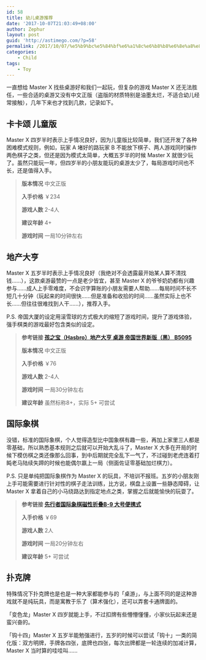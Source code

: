 ```yaml
---
id: 58
title: 幼儿桌游推荐
date: '2017-10-07T21:03:49+08:00'
author: Zephur
layout: post
guid: 'http://astimego.com/?p=58'
permalink: /2017/10/07/%e5%b9%bc%e5%84%bf%e6%a1%8c%e6%b8%b8%e6%8e%a8%e8%8d%90/
categories:
    - Child
tags:
    - Toy
---
```


一直想给 Master X 找些桌游好和我们一起玩，但复杂的游戏 Master X 还无法胜任，一些合适的桌游又没有中文正版（盗版的材质特别是油墨太烂，不适合幼儿经常接触），几年下来也才找到几款，记录如下。

<!-- more -->

## 卡卡颂 儿童版

Master X 四岁半时表示上手情况良好，因为儿童版比较简单，我们还开发了各种困难模式规则，例如，玩家 A 堵好的路玩家 B 不能放下棋子、两人游戏同时操作两色棋子之类，但还是因为模式太简单，大概五岁半的时候 Master X 就很少玩了。虽然只能玩一年，但四岁半的小朋友能玩的桌游太少了，每局游戏时间也不长，还是值得入手。

> **版本情况** 中文正版
> 
> **入手价格** ￥234
> 
> **游戏人数** 2-4人
> 
> **建议年龄** 4+
> 
> **游戏时间** 一局10分钟左右

## 地产大亨

Master X 五岁半时表示上手情况良好（我绝对不会透露最开始某人算不清找钱……），这款桌游最赞的一点是老少皆宜，甚至 Master X 的爷爷奶奶都有兴趣参与……成人上手零难度，不会识字算账的小朋友需要人帮助……每局时间不长不短几十分钟（玩起来的时间很快……但是准备和收拾的时间……虽然实际上也不长……但往往很难找到人干……），推荐入手。

P.S. 帝国大厦的设定用滚雪球的方式极大的缩短了游戏时间，提升了游戏体验，强手棋类的游戏最好包含类似的设定。

> **参考链接 [孩之宝（Hasbro）地产大亨 桌游 帝国世界新版（黑） B5095](https://item.jd.com/2966754.html)**
> 
> **版本情况** 中文正版
> 
> **入手价格** ￥76
> 
> **游戏人数** 2-4人
> 
> **游戏时间** 一局30分钟左右
> 
> **建议年龄** 虽然标称8+，实际 5+ 可尝试

## 国际象棋

没错，标准的国际象棋，个人觉得造型比中国象棋有趣一些，再加上家里三人都是零基础，所以熟悉基本规则之后就可以开始大乱斗了，Master X 大多在开局的时候下模仿棋之类还像那么回事，到中后期就完全乱下一气了，不过碰到老虎连着打盹老马陆续失蹄的时候也能偶尔嬴上一局（侧面佐证零基础加烂棋力）。

P.S. 只是单纯把国际象棋作为 Master X 的玩具，不培训不报班。五岁的小朋友刚上手可能需要进行针对性的棋子走法训练，比方说，棋盘上设置一些静态障碍，让 Master X 拿着自己的小马绕路达到指定地点之类，掌握之后就能愉快的玩耍了。

> **参考链接 [先行者国际象棋磁性折叠B-9 大号便携式](https://item.jd.com/3696428.html)**
> 
> **入手价格** ￥69
> 
> **游戏人数** 2人
> 
> **游戏时间** 一局20分钟左右
> 
> **建议年龄** 5+ 可尝试

## 扑克牌

特殊情况下扑克牌也是也是一种大家都能参与的「桌游」，与上面不同的是这种游戏就不是纯玩具，而是寓教于乐了（算术强化），还可以弄套卡通牌面的。

「变色龙」Master X 四岁就能上手，不过扣牌有些懵懵懂懂，小家伙玩起来还是蛮兴奋的。

「钩十四」Master X 五岁半能勉强进行，五岁的时候可以尝试「钩十」一类的简化版：双方明牌，手牌各四张，底牌也四张，每次出牌都是一轮连续的加减计算，Master X 当时算的哇哇叫……